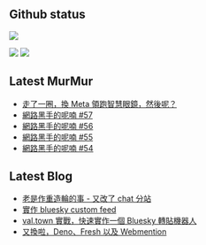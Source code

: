 ## Github status

![](http://github-profile-summary-cards.vercel.app/api/cards/profile-details?username=siygle&theme=default)

![](http://github-profile-summary-cards.vercel.app/api/cards/stats?username=siygle&theme=default)
![](http://github-profile-summary-cards.vercel.app/api/cards/productive-time?username=siygle&theme=default&utcOffset=8)

## Latest MurMur

<!-- CHAT-POST-LIST:START -->
- [走了一圈，換 Meta 領跑智慧眼鏡，然後呢？](https://chat.sylee.dev/2024/10/31/meta-smart-glass-and-metaverse-future)
- [網路黑手的呢喃 #57](https://chat.sylee.dev/2024/10/24/網路黑手的呢喃-57)
- [網路黑手的呢喃 #56](https://chat.sylee.dev/2024/10/10/網路黑手的呢喃-56)
- [網路黑手的呢喃 #55](https://chat.sylee.dev/2024/09/27/網路黑手的呢喃-55)
- [網路黑手的呢喃 #54](https://chat.sylee.dev/2024/09/08/網路黑手的呢喃-54)
<!-- CHAT-POST-LIST:END -->

## Latest Blog

<!-- BLOG-POST-LIST:START -->
- [老是作重造輪的事 - 又改了 chat 分站](https://sylee.dev/blog/2024-05-08-rewrite-chat)
- [實作 bluesky custom feed](https://sylee.dev/blog/2023-06-13-bluesky-custom-feed)
- [val.town 實戰，快速實作一個 Bluesky 轉貼機器人](https://sylee.dev/blog/2023-05-28-val-town-bluesky-repost-scheduler)
- [又換啦，Deno、Fresh 以及 Webmention](https://sylee.dev/blog/2023-04-10-change-again-deno-fresh-webmention)
<!-- BLOG-POST-LIST:END -->
